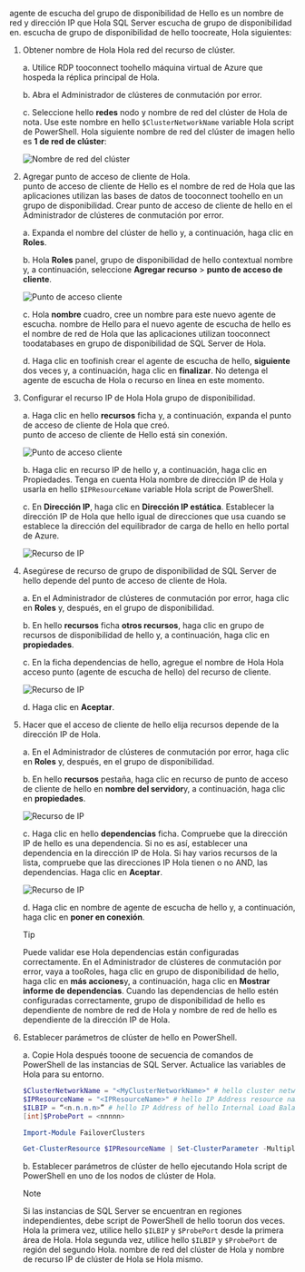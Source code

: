 agente de escucha del grupo de disponibilidad de Hello es un nombre de red y dirección IP que Hola SQL Server escucha de grupo de disponibilidad en. escucha de grupo de disponibilidad de hello toocreate, Hola siguientes:

1. <a name="getnet"></a>Obtener nombre de Hola Hola red del recurso de clúster.

    a. Utilice RDP tooconnect toohello máquina virtual de Azure que hospeda la réplica principal de Hola. 

    b. Abra el Administrador de clústeres de conmutación por error.

    c. Seleccione hello **redes** nodo y nombre de red del clúster de Hola de nota. Use este nombre en hello `$ClusterNetworkName` variable Hola script de PowerShell. Hola siguiente nombre de red del clúster de imagen hello es **1 de red de clúster**:

   ![Nombre de red del clúster](./media/virtual-machines-ag-listener-configure/90-clusternetworkname.png)

2. <a name="addcap"></a>Agregar punto de acceso de cliente de Hola.  
    punto de acceso de cliente de Hello es el nombre de red de Hola que las aplicaciones utilizan las bases de datos de tooconnect toohello en un grupo de disponibilidad. Crear punto de acceso de cliente de hello en el Administrador de clústeres de conmutación por error.

    a. Expanda el nombre del clúster de hello y, a continuación, haga clic en **Roles**.

    b. Hola **Roles** panel, grupo de disponibilidad de hello contextual nombre y, a continuación, seleccione **Agregar recurso** > **punto de acceso de cliente**.

   ![Punto de acceso cliente](./media/virtual-machines-ag-listener-configure/92-addclientaccesspoint.png)

    c. Hola **nombre** cuadro, cree un nombre para este nuevo agente de escucha. 
   nombre de Hello para el nuevo agente de escucha de hello es el nombre de red de Hola que las aplicaciones utilizan tooconnect toodatabases en grupo de disponibilidad de SQL Server de Hola.
   
    d. Haga clic en toofinish crear el agente de escucha de hello, **siguiente** dos veces y, a continuación, haga clic en **finalizar**. No detenga el agente de escucha de Hola o recurso en línea en este momento.

3. <a name="congroup"></a>Configurar el recurso IP de Hola Hola grupo de disponibilidad.

    a. Haga clic en hello **recursos** ficha y, a continuación, expanda el punto de acceso de cliente de Hola que creó.  
    punto de acceso de cliente de Hello está sin conexión.

   ![Punto de acceso cliente](./media/virtual-machines-ag-listener-configure/94-newclientaccesspoint.png) 

    b. Haga clic en recurso IP de hello y, a continuación, haga clic en Propiedades. Tenga en cuenta Hola nombre de dirección IP de Hola y usarla en hello `$IPResourceName` variable Hola script de PowerShell.

    c. En **Dirección IP**, haga clic en **Dirección IP estática**. Establecer la dirección IP de Hola que hello igual de direcciones que usa cuando se establece la dirección del equilibrador de carga de hello en hello portal de Azure.

   ![Recurso de IP](./media/virtual-machines-ag-listener-configure/96-ipresource.png) 

    <!-----------------------I don't see this option on server 2016
    1. Disable NetBIOS for this address and click **OK**. Repeat this step for each IP resource if your solution spans multiple Azure VNets. 
    ------------------------->

4. <a name = "dependencyGroup"></a>Asegúrese de recurso de grupo de disponibilidad de SQL Server de hello depende del punto de acceso de cliente de Hola.

    a. En el Administrador de clústeres de conmutación por error, haga clic en **Roles** y, después, en el grupo de disponibilidad.

    b. En hello **recursos** ficha **otros recursos**, haga clic en grupo de recursos de disponibilidad de hello y, a continuación, haga clic en **propiedades**. 

    c. En la ficha dependencias de hello, agregue el nombre de Hola Hola acceso punto (agente de escucha de hello) del recurso de cliente.

   ![Recurso de IP](./media/virtual-machines-ag-listener-configure/97-propertiesdependencies.png) 

    d. Haga clic en **Aceptar**.

5. <a name="listname"></a>Hacer que el acceso de cliente de hello elija recursos depende de la dirección IP de Hola.

    a. En el Administrador de clústeres de conmutación por error, haga clic en **Roles** y, después, en el grupo de disponibilidad. 

    b. En hello **recursos** pestaña, haga clic en recurso de punto de acceso de cliente de hello en **nombre del servidor**y, a continuación, haga clic en **propiedades**. 

   ![Recurso de IP](./media/virtual-machines-ag-listener-configure/98-dependencies.png) 

    c. Haga clic en hello **dependencias** ficha. Compruebe que la dirección IP de hello es una dependencia. Si no es así, establecer una dependencia en la dirección IP de Hola. Si hay varios recursos de la lista, compruebe que las direcciones IP Hola tienen o no AND, las dependencias. Haga clic en **Aceptar**. 

   ![Recurso de IP](./media/virtual-machines-ag-listener-configure/98-propertiesdependencies.png) 

    d. Haga clic en nombre de agente de escucha de hello y, a continuación, haga clic en **poner en conexión**. 

    >[!TIP]
    >Puede validar ese Hola dependencias están configuradas correctamente. En el Administrador de clústeres de conmutación por error, vaya a tooRoles, haga clic en grupo de disponibilidad de hello, haga clic en **más acciones**y, a continuación, haga clic en **Mostrar informe de dependencias**. Cuando las dependencias de hello estén configuradas correctamente, grupo de disponibilidad de hello es dependiente de nombre de red de Hola y nombre de red de hello es dependiente de la dirección IP de Hola. 


6. <a name="setparam"></a>Establecer parámetros de clúster de hello en PowerShell.
    
    a. Copie Hola después tooone de secuencia de comandos de PowerShell de las instancias de SQL Server. Actualice las variables de Hola para su entorno.     
    
    ```PowerShell
    $ClusterNetworkName = "<MyClusterNetworkName>" # hello cluster network name (Use Get-ClusterNetwork on Windows Server 2012 of higher toofind hello name)
    $IPResourceName = "<IPResourceName>" # hello IP Address resource name
    $ILBIP = “<n.n.n.n>” # hello IP Address of hello Internal Load Balancer (ILB). This is hello static IP address for hello load balancer you configured in hello Azure portal.
    [int]$ProbePort = <nnnnn>
    
    Import-Module FailoverClusters
    
    Get-ClusterResource $IPResourceName | Set-ClusterParameter -Multiple @{"Address"="$ILBIP";"ProbePort"=$ProbePort;"SubnetMask"="255.255.255.255";"Network"="$ClusterNetworkName";"EnableDhcp"=0}
    ```

    b. Establecer parámetros de clúster de hello ejecutando Hola script de PowerShell en uno de los nodos de clúster de Hola.  

    > [!NOTE]
    > Si las instancias de SQL Server se encuentran en regiones independientes, debe script de PowerShell de hello toorun dos veces. Hola la primera vez, utilice hello `$ILBIP` y `$ProbePort` desde la primera área de Hola. Hola segunda vez, utilice hello `$ILBIP` y `$ProbePort` de región del segundo Hola. nombre de red del clúster de Hola y nombre de recurso IP de clúster de Hola se Hola mismo. 

